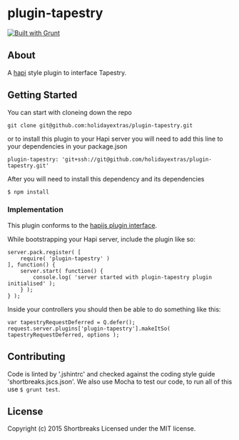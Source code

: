 # plugin-tapestry

[![Built with Grunt](https://cdn.gruntjs.com/builtwith.png)](http://gruntjs.com/)

## About

A [hapi](http://hapijs.com/) style plugin to interface Tapestry.

## Getting Started

You can start with cloneing down the repo

```
git clone git@github.com:holidayextras/plugin-tapestry.git
```

or to install this plugin to your Hapi server you will need to add this line to your dependencies in your package.json
```
plugin-tapestry: 'git+ssh://git@github.com/holidayextras/plugin-tapestry.git'
```

After you will need to install this dependency and its dependencies
```
$ npm install
```

### Implementation

This plugin conforms to the [hapijs plugin interface](http://hapijs.com/api#plugin-interface).

While bootstrapping your Hapi server, include the plugin like so:

```
server.pack.register( [
	require( 'plugin-tapestry' )
], function() {
	server.start( function() {
		console.log( 'server started with plugin-tapestry plugin initialised' );
	} );
} );
```

Inside your controllers you should then be able to do something like this:

```
var tapestryRequestDeferred = Q.defer();
request.server.plugins['plugin-tapestry'].makeItSo( tapestryRequestDeferred, options );
```

## Contributing

Code is linted by '.jshintrc' and checked against the coding style guide 'shortbreaks.jscs.json'. We also use Mocha to test our code, to run all of this use ` $ grunt test `.

## License
Copyright (c) 2015 Shortbreaks
Licensed under the MIT license.